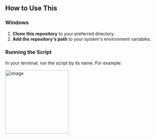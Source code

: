 ## How to Use This

### Windows
1. **Clone this repository** to your preferred directory.
2. **Add the repository's path** to your system's environment variables.

### Running the Script
In your terminal, run the script by its name. For example:

<img width="202" alt="image" src="https://github.com/user-attachments/assets/e92ce693-cbdd-4274-8b39-16bae21b12b1" />

